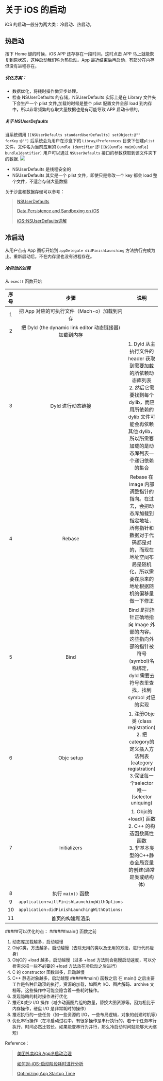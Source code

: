 # 关于 iOS 的启动
iOS 的启动一般分为两大类：冷启动、热启动。
## 热启动
按下 Home 键的时候，iOS APP 还存存在一段时间，这时点击 APP 马上就能恢复到原状态，这种启动我们称为热启动。App 最近结束后再启动，有部分在内存但没有进程存在。
##### 优化方案：
*  数据优化，将耗时操作做异步处理。
* 检查 NSUserDefaults 的存储，NSUserDefaults 实际上是在 Library 文件夹下会生产一个 plist 文件,加载的时候是整个 plist 配置文件全部 load 到内存中，所以非常频繁的存取大量数据也是有可能导致 APP 启动卡顿的。

##### 关于 NSUserDefaults
当系统调用 `[[NSUserDefaults standardUserDefaults] setObject:@"" forKey:@""]` 后系统会为用户在沙盒下的 `Libray/Preferences` 目录下创建`plist` 文件，文件名为当前应用的 `Bundle Identifier` 即 `[[NSBundle mainBundle] bundleIdentifier]` 用户可以通过 `NSUserDefaults` 接口的参数获取到该文件夹下的数据.
![](https://github.com/loveway/iOS-Knowledge/blob/master/image/NSUserDefaults-path.png?raw=true)

* NSUserDefaults 是线程安全的
* NSUserDefaults 其实是一个 plist 文件，即使只是修改一个 key 都会 load 整个文件，不适合存储大量数据

关于沙盒和数据存储可以参考：
> [NSUserDefaults](https://developer.apple.com/documentation/foundation/nsuserdefaults)
> 
> [Data Persistence and Sandboxing on iOS](https://code.tutsplus.com/tutorials/data-persistence-and-sandboxing-on-ios--mobile-14078)
> 
> [iOS-NSUserDefaults详解](https://juejin.im/post/5ce756aef265da1b6d3ffee6)

## 冷启动
从用户点击 App 图标开始到 `appDelegate didFinishLaunching` 方法执行完成为止。重新启动后，不在内存里也没有进程存在。
##### 冷启动的过程
从 `exec()` 函数开始

 序号 | 步骤 |  说明 | 
|:-------:|:-------:|:-------:|
| 1 |把 App 对应的可执行文件（Mach-o）加载到内存 | |
| 2 |把 Dyld (the dynamic link editor 动态链接器) 加载到内存 | |
| 3 |Dyld 进行动态链接 | 1. Dyld 从主执行文件的 header 获取到需要加载的所依赖动态库列表<br>2. 然后它需要找到每个 dylib，而应用所依赖的 dylib 文件可能会再依赖其他 dylib，所以所需要加载的是动态库列表一个递归依赖的集合 |
| 4 | Rebase | Rebase 在 Image 内部调整指针的指向。在过去，会把动态库加载到指定地址，所有指针和数据对于代码都是对的，而现在地址空间布局是随机化，所以需要在原来的地址根据随机的偏移量做一下修正 |
| 5 | Bind | Bind 是把指针正确地指向 Image 外部的内容。这些指向外部的指针被符号(symbol)名称绑定，dyld 需要去符号表里查找，找到 symbol 对应的实现 |
| 6 | Objc setup |	1. 注册Objc类 (class registration)<br>2. 把category的定义插入方法列表 (category registration)<br>3.保证每一个selector唯一 (selector uniquing) |
| 7 | Initializers | 1. Objc的 +load() 函数<br>2. C++ 的构造函数属性函数<br>3. 非基本类型的C++静态全局变量的创建(通常是类或结构体) |
| 8 | 执行 `main()` 函数 | |
| 9 | `application:willFinishLaunchingWithOptions` | |
| 10 | `application:didFinishLaunchingWithOptions:` | |
| 11 | 首页的构建和渲染 | |   
#####可以优化的点：
######main() 函数之前
1. 动态库加载越多，启动越慢
2. ObjC类，方法越多，启动越慢（去除无用的类以及无用的方法，进行代码瘦身）
3. ObjC的 +load 越多，启动越慢（过多 +load 方法则会拖慢启动速度，可以分析需求把一些不必要的 +load 方法放在冷启动之后进行）
4. C 的 constructor 函数越多，启动越慢
5. C++ 静态对象越多，启动越慢
######main() 函数之后
在 main() 之后主要工作是各种启动项的执行，资源的加载，如图片 I/O、图片解码、archive 文档等，这些操作中可能会隐含着一些耗时操作。
1. 发现隐晦的耗时操作进行优化
2. 推迟&减少 I/O 操作（减少动画图片组的数量，替换大图资源等。因为相比于内存操作，硬盘 I/O 是非常耗时的操作）
3. 推迟执行的一些任务（如一些资源的 I/O，一些布局逻辑，对象的创建时机等）
4. 优化串行操作（在冷启动过程中，有很多操作是串行执行的，若干个任务串行执行，时间必然比较长。如果能变串行为并行，那么冷启动时间就能够大大缩短）
            
Reference：
> [美团外卖iOS App冷启动治理](https://tech.meituan.com/2018/12/06/waimai-ios-optimizing-startup.html)
> 
> [如何对-iOS-启动阶段耗时进行分析](https://github.com/ming1016/study/wiki/%E5%A6%82%E4%BD%95%E5%AF%B9-iOS-%E5%90%AF%E5%8A%A8%E9%98%B6%E6%AE%B5%E8%80%97%E6%97%B6%E8%BF%9B%E8%A1%8C%E5%88%86%E6%9E%90)
> 
> [Optimizing App Startup Time](https://asciiwwdc.com/2016/sessions/406)